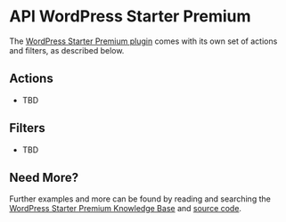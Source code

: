 # API WordPress Starter Premium

The [WordPress Starter Premium plugin](http://wordpress.org/plugins/wordpress-starter/) comes with its own set of actions and filters, as described below.

## Actions

* TBD

## Filters

* TBD

## Need More?

Further examples and more can be found by reading and searching the [WordPress Starter Premium Knowledge Base](https://nodedesk.zendesk.com/hc/en-us/sections/200861112) and [source code](https://github.com/michael-cannon/wordpress-starter).
